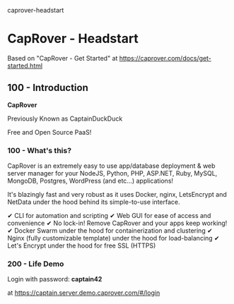 caprover-headstart
# CapRover - Headstart

Based on "CapRover - Get Started" at https://caprover.com/docs/get-started.html

## 100 - Introduction

**CapRover**

Previously Known as CaptainDuckDuck

Free and Open Source PaaS!

### 100 - What's this?

CapRover is an extremely easy to use app/database deployment & web server manager for your NodeJS, Python, PHP, ASP.NET, Ruby, MySQL, MongoDB, Postgres, WordPress (and etc...) applications!

It's blazingly fast and very robust as it uses Docker, nginx, LetsEncrypt and NetData under the hood behind its simple-to-use interface.

✔ CLI for automation and scripting
✔ Web GUI for ease of access and convenience
✔ No lock-in! Remove CapRover and your apps keep working!
✔ Docker Swarm under the hood for containerization and clustering
✔ Nginx (fully customizable template) under the hood for load-balancing
✔ Let's Encrypt under the hood for free SSL (HTTPS)

### 200 - Life Demo

Login with password: **captain42**

at https://captain.server.demo.caprover.com/#/login
